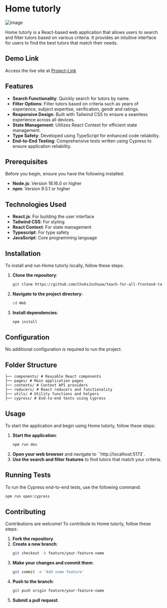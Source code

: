 # Home tutorly

<img src="https://res.cloudinary.com/chuksmbanaso/image/upload/v1728009108/Screenshot_2024-10-04_at_03.31.02_uutgaj.png" title="Image" alt="image">

Home tutorly is a React-based web application that allows users to search and filter tutors based on various criteria. It provides an intuitive interface for users to find the best tutors that match their needs.

## Demo Link

Access the live site at [Project-Link](https://home-tutorly.netlify.app/)

## Features

- **Search Functionality**: Quickly search for tutors by name.
- **Filter Options**: Filter tutors based on criteria such as years of experience, subject expertise, verification, gendr and ratings.
- **Responsive Design**: Built with Tailwind CSS to ensure a seamless experience across all devices.
- **State Management**: Utilizes React Context for efficient state management.
- **Type Safety**: Developed using TypeScript for enhanced code reliability.
- **End-to-End Testing**: Comprehensive tests written using Cypress to ensure application reliability.

## Prerequisites

Before you begin, ensure you have the following installed:

- **Node.js**: Version 18.16.0 or higher
- **npm**: Version 9.5.1 or higher

## Technologies Used

- **React.js**: For building the user interface
- **Tailwind CSS**: For styling
- **React Context**: For state management
- **Typescript**: For type safety
- **JavaScript**: Core programming language

## Installation

To install and run Home tutorly locally, follow these steps:

1. **Clone the repository**:
   ```bash
   git clone https://github.com/ChuksJoshuaa/teach-for-all-frontend-task
   ```
2. **Navigate to the project directory**:
   ```bash
   cd Web
   ```
3. **Install dependencies**:
   ```bash
   npm install
   ```

## Configuration

No additional configuration is required to run the project.

## Folder Structure

```plaintext
├── components/ # Reusable React components
├── pages/ # Main application pages
├── contexts/ # Context API providers
├── reducers/ # React reducers and functionality
├── utils/ # Utility functions and helpers
├── cypress/ # End-to-end tests using Cypress

```

## Usage

To start the application and begin using Home tutorly, follow these steps:

1. **Start the application**:
   ```bash
   npm run dev
   ```
2. **Open your web browser** and navigate to ``http://localhost:5173`.
3. **Use the search and filter features** to find tutors that match your criteria.

## Running Tests

To run the Cypress end-to-end tests, use the following command:

```bash
npm run open:cypress
```

## Contributing

Contributions are welcome! To contribute to Home tutorly, follow these steps:

1. **Fork the repository**.
2. **Create a new branch**:
   ```bash
   git checkout -b feature/your-feature-name
   ```
3. **Make your changes and commit them**:
   ```bash
   git commit -m 'Add some feature'
   ```
4. **Push to the branch**:
   ```bash
   git push origin feature/your-feature-name
   ```
5. **Submit a pull request**.
